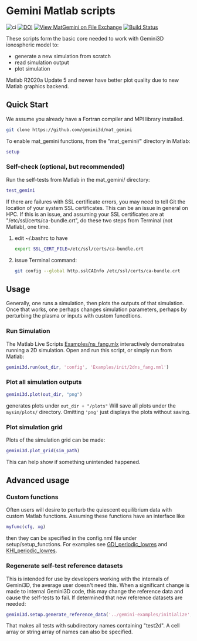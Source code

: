 # Gemini Matlab scripts

![ci](https://github.com/gemini3d/mat_gemini/workflows/ci/badge.svg)
[![DOI](https://zenodo.org/badge/246748210.svg)](https://zenodo.org/badge/latestdoi/246748210)
[![View MatGemini on File Exchange](https://www.mathworks.com/matlabcentral/images/matlab-file-exchange.svg)](https://www.mathworks.com/matlabcentral/fileexchange/78676-matgemini)
[![Build Status](https://travis-ci.com/gemini3d/mat_gemini.svg?branch=master)](https://travis-ci.com/gemini3d/mat_gemini)

These scripts form the basic core needed to work with Gemini3D ionospheric model to:

* generate a new simulation from scratch
* read simulation output
* plot simulation

Matlab R2020a Update 5 and newer have better plot quality due to new Matlab graphics backend.

## Quick Start

We assume you already have a Fortran compiler and MPI library installed.

```sh
git clone https://github.com/gemini3d/mat_gemini
```

To enable mat_gemini functions, from the "mat_gemini/" directory in Matlab:

```matlab
setup
```

### Self-check (optional, but recommended)

Run the self-tests from Matlab in the mat_gemini/ directory:

```matlab
test_gemini
```

If there are failures with SSL certificate errors, you may need to tell Git the location of your system SSL certificates. This can be an issue in general on HPC.
If this is an issue, and assuming your SSL certificates are at "/etc/ssl/certs/ca-bundle.crt", do these two steps from Terminal (not Matlab), one time.

1. edit ~/.bashrc to have

    ```sh
    export SSL_CERT_FILE=/etc/ssl/certs/ca-bundle.crt
    ```
2. issue Terminal command:

    ```sh
    git config --global http.sslCAInfo /etc/ssl/certs/ca-bundle.crt
    ```

## Usage

Generally, one runs a simulation, then plots the outputs of that simulation.
Once that works, one perhaps changes simulation parameters, perhaps by perturbing the plasma or inputs with custom funcdtions.

### Run Simulation

The Matlab Live Scripts [Examples/ns_fang.mlx](./Examples/ns_fang.mlx) interactively demonstrates running a 2D simulation.
Open and run this script, or simply run from Matlab:

```matlab
gemini3d.run(out_dir, 'config', 'Examples/init/2dns_fang.nml')
```

### Plot all simulation outputs

```matlab
gemini3d.plot(out_dir, "png")
```

generates plots under `out_dir + "/plots"`
Will save all plots under the `mysim/plots/` directory. Omitting `'png'` just displays the plots without saving.

### Plot simulation grid

Plots of the simulation grid can be made:

```matlab
gemini3d.plot_grid(sim_path)
```

This can help show if something unintended happened.

## Advanced usage

### Custom functions

Often users will desire to perturb the quiescent equilibrium data with custom Matlab functions.
Assuming these functions have an interface like

```matlab
myfunc(cfg, xg)
```

then they can be specified in the config.nml file under setup/setup_functions.
For examples see
[GDI_periodic_lowres](https://github.com/gemini3d/gemini-examples/tree/master/init/GDI_periodic_lowres) and
[KHI_periodic_lowres](https://github.com/gemini3d/gemini-examples/tree/master/init/KHI_periodic_lowres).

### Regenerate self-test reference datasets

This is intended for use by developers working with the internals of Gemini3D, the average user doesn't need this.
When a significant change is made to internal Gemini3D code, this may change the reference data and cause the self-tests to fail.
If determined that new reference datasets are needed:

```matlab
gemini3d.setup.generate_reference_data('../gemini-examples/initialize', '~/sim', 'test2d')
```

That makes all tests with subdirectory names containing "test2d".
A cell array or string array of names can also be specified.
